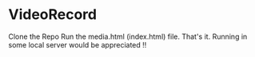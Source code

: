 # VideoRecord
Clone the Repo
Run the media.html (index.html) file. That's it. 
Running in some local server would be appreciated !!
